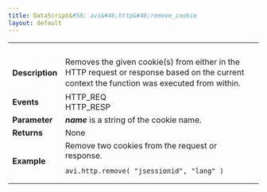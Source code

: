```yaml
---
title: DataScript&#58; avi&#46;http&#46;remove_cookie
layout: default
---
```

<table class="table table-hover table table-bordered table-hover">  
<tbody>       
<tr>   
<td><span style="color: white; font-size: medium;"><strong>Function</strong></span></td>
<td><span style="color: white;"><b>avi.http.remove_cookie( name1, [name2, ...] )</b></span></td>
</tr>
<tr>   
<td><span style="font-size: medium;"><strong>Description</strong></span></td>
<td><span style="font-weight: 400;">Removes the given cookie(s) from either in the HTTP request or response based on the <span style="font-family: inherit; font-size: inherit; line-height: 1.42857;">current context the function was executed from within.</span></span></td>
</tr>
<tr>   
<td><span style="font-size: medium;"><strong>Events</strong></span></td>
<td>HTTP_REQ<br> HTTP_RESP</td>
</tr>
<tr>   
<td><span style="font-size: medium;"><strong>Parameter</strong></span></td>
<td><strong><em>name</em></strong> is a string of the cookie name.</td>
</tr>
<tr>   
<td><span style="font-size: medium;"><strong>Returns</strong></span></td>
<td>None</td>
</tr>
<tr>   
<td><span style="font-size: medium;"><strong>Example</strong></span></td>
<td>Remove two cookies from the request or response.<br> 
<!-- Crayon Syntax Highlighter v2.7.1 --> <pre><code class="language-lua">avi.http.remove( "jsessionid", "lang" )</code></pre> 
<!-- [Format Time: 0.0008 seconds] --></td>
</tr>
</tbody>
</table> 